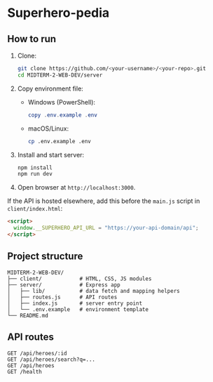 # Superhero-pedia

## How to run

1. Clone:

   ```bash
   git clone https://github.com/<your-username>/<your-repo>.git
   cd MIDTERM-2-WEB-DEV/server
   ```

2. Copy environment file:

   - Windows (PowerShell):
     ```powershell
     copy .env.example .env
     ```
   - macOS/Linux:
     ```bash
     cp .env.example .env
     ```

3. Install and start server:

   ```bash
   npm install
   npm run dev
   ```

4. Open browser at `http://localhost:3000`.

If the API is hosted elsewhere, add this before the `main.js` script in `client/index.html`:

```html
<script>
  window.__SUPERHERO_API_URL = "https://your-api-domain/api";
</script>
```

## Project structure

```
MIDTERM-2-WEB-DEV/
├── client/            # HTML, CSS, JS modules
├── server/            # Express app
│   ├── lib/           # data fetch and mapping helpers
│   ├── routes.js      # API routes
│   ├── index.js       # server entry point
│   └── .env.example   # environment template
└── README.md
```

## API routes

```
GET /api/heroes/:id
GET /api/heroes/search?q=...
GET /api/heroes
GET /health
```
